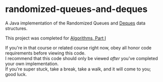 # randomized-queues-and-deques 
A Java implementation of the Randomized Queues and [Deques](https://en.wikipedia.org/wiki/Double-ended_queue) data structures.

This project was completed for [Algorithms, Part I](https://www.coursera.org/learn/introduction-to-algorithms)

If you're in that course or related course right now, obey all honor code requirements before viewing this code.  
I recommend that this code should only be viewed _after_ you've completed your own implementation.  
If you're super stuck, take a break, take a walk, and it will come to you; good luck.
